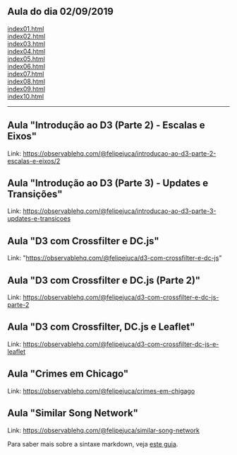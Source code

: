 ## Aula do dia 02/09/2019

[index01.html](basic/index01.html)<br>
[index02.html](basic/index02.html)<br>
[index03.html](basic/index03.html)<br>
[index04.html](basic/index04.html)<br>
[index05.html](basic/index05.html)<br>
[index06.html](basic/index06.html)<br>
[index07.html](basic/index07.html)<br>
[index08.html](basic/index08.html)<br>
[index09.html](basic/index09.html)<br>
[index10.html](basic/index10.html)<br>

---

## Aula "Introdução ao D3 (Parte 2) - Escalas e Eixos"

Link: https://observablehq.com/@felipejuca/introducao-ao-d3-parte-2-escalas-e-eixos/2


## Aula "Introdução ao D3 (Parte 3) - Updates e Transições"

Link: https://observablehq.com/@felipejuca/introducao-ao-d3-parte-3-updates-e-transicoes


## Aula "D3 com Crossfilter e DC.js"

Link: "https://observablehq.com/@felipejuca/d3-com-crossfilter-e-dc-js"


## Aula "D3 com Crossfilter e DC.js (Parte 2)"

Link: https://observablehq.com/@felipejuca/d3-com-crossfilter-e-dc-js-parte-2


## Aula "D3 com Crossfilter, DC.js e Leaflet"

Link: https://observablehq.com/@felipejuca/d3-com-crossfilter-dc-js-e-leaflet


## Aula "Crimes em Chicago"

Link: https://observablehq.com/@felipejuca/crimes-em-chigago


## Aula "Similar Song Network"

Link: https://observablehq.com/@felipejuca/similar-song-network 


Para saber mais sobre a sintaxe markdown, veja [este guia](https://guides.github.com/features/mastering-markdown/).
